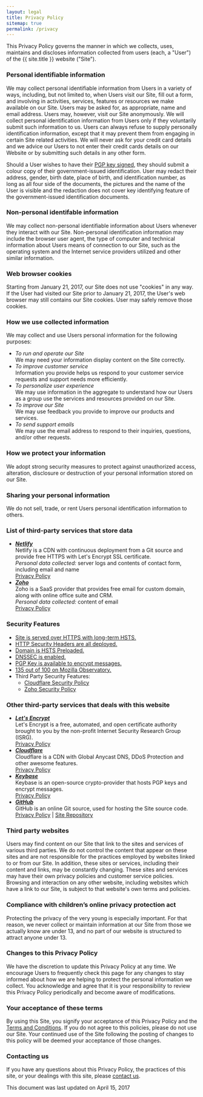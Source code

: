 ```yaml
---
layout: legal
title: Privacy Policy
sitemap: true
permalink: /privacy
---
```

<p>This Privacy Policy governs the manner in which we collects, uses, maintains and discloses information collected from users (each, a "User") of the {{ site.title }} website ("Site").</p>

<h3>Personal identifiable information</h3>
<p>We may collect personal identifiable information from Users in a variety of ways, including, but not limited to, when Users visit our Site, fill out a form, and involving in activities, services, features or resources we make available on our Site. Users may be asked for, as appropriate, name and email address. Users may, however, visit our Site anonymously. We will collect personal identification information from Users only if they voluntarily submit such information to us. Users can always refuse to supply personally identification information, except that it may prevent them from engaging in certain Site related activities. We will never ask for your credit card details and we advice our Users to not enter their credit cards details on our Website or by submitting such details in any other form.</p> 
<p>Should a User wishes to have their <a href="{{ site.url }}/pgp" target="_blank" rel="noopener noreferrer">PGP key signed</a>, they should submit a colour copy of their government-issued identification. User may redact their address, gender, birth date, place of birth, and identification number, as long as all four side of the documents, the pictures and the name of the User is visible and the redaction does not cover key identifying feature of the government-issued identification documents.</p>

<h3>Non-personal identifable information</h3>
<p>We may collect non-personal identifiable information about Users whenever they interact with our Site. Non-personal identification information may include the browser user agent, the type of computer and technical information about Users means of connection to our Site, such as the operating system and the Internet service providers utilized and other similar information.</p>

<h3>Web browser cookies</h3>
<p>Starting from January 21, 2017, our Site does not use "cookies" in any way. If the User had visited our Site prior to January 21, 2017, the User's web browser may still contains our Site cookies. User may safely remove those cookies.</p>

<h3>How we use collected information</h3>
<p>We may collect and use Users personal information for the following purposes:</p>
<ul>
  <li>
    <i>To run and operate our Site</i><br/>
    We may need your information display content on the Site correctly.
  </li>
  <li>
    <i>To improve customer service</i><br/>
    Information you provide helps us respond to your customer service requests and support needs more efficiently.
  </li>
  <li>
    <i>To personalize user experience</i><br/>
    We may use information in the aggregate to understand how our Users as a group use the services and resources provided on our Site.
  </li>
  <li>
    <i>To improve our Site</i><br/>
    We may use feedback you provide to improve our products and services.
  </li>
  <li>
    <i>To send support emails</i><br/>
    We may use the email address to respond to their inquiries, questions, and/or other requests. 
  </li>
</ul>

<h3>How we protect your information</h3>
<p>We adopt strong security measures to protect against unauthorized access, alteration, disclosure or destruction of your personal information stored on our Site.</p>

<h3>Sharing your personal information</h3>
<p>We do not sell, trade, or rent Users personal identification information to others.</p>

<h3>List of third-party services that store data</h3>
<p><ul>
	<li>
		<strong><i><a href="https://www.netlify.com" target="_blank" rel="noopener nofollow noreferrer">Netlify</a></i></strong><br/>
		Netlify is a CDN with continuous deployment from a Git source and provide free HTTPS with Let's Encrypt SSL certificate.<br/>
		<i>Personal data collected:</i> server logs and contents of contact form, including email and name<br/>
		<a href="https://www.netlify.com/privacy" target="_blank" rel="noopener nofollow noreferrer">Privacy Policy</a>
	</li>
	<li>
        <strong><i><a href="https://www.zoho.com" target="_blank" rel="noopener nofollow noreferrer">Zoho</a></i></strong><br/>
        Zoho is a SaaS provider that provides free email for custom domain, along with online office suite and CRM.<br/> 
        <i>Personal data collected:</i> content of email<br/>
        <a href="https://www.zoho.com/privacy.html" target="_blank" rel="noopener nofollow noreferrer">Privacy Policy</a>
    </li>
</ul></p>

<h3>Security Features</h3>
<p><ul>
	<li><a href="https://www.ssllabs.com/ssltest/analyze.html?d=tanto259.name" target="_blank" rel="noopener nofollow noreferrer">Site is served over HTTPS with long-term HSTS.</a></li>
	<li><a href="https://schd.io/p15" target="_blank" rel="noopener nofollow noreferrer">HTTP Security Headers are all deployed.</a></li>
	<li><a href="https://hstspreload.org/?domain=tanto259.name" target="_blank" rel="noopener nofollow noreferrer">Domain is HSTS Preloaded.</a></li>
	<li><a href="http://dnssec-debugger.verisignlabs.com/tanto259.name" target="_blank" rel="noopener nofollow noreferrer">DNSSEC is enabled.</a></li>
	<li><a href="https://tanto259.keybase.pub/publickey.html" target="_blank" rel="noopener nofollow noreferrer">PGP Key is available to encrypt messages.</a></li>
	<li><a href="https://observatory.mozilla.org/analyze.html?host=tanto259.name" target="_blank" rel="noopener nofollow noreferrer">135 out of 100 on Mozilla Observatory.</a></li>
	<li>Third Party Security Features:<br/><ul>
		<li><a href="https://www.cloudflare.com/security-policy/" target="_blank" rel="noopener nofollow noreferrer">Cloudflare Security Policy</a></li>
		<li><a href="https://www.zoho.com/security.html" target="_blank" rel="noopener nofollow noreferrer">Zoho Security Policy</a></li>
	</ul></li>
</ul></p>

<h3>Other third-party services that deals with this website</h3>
<p><ul>
	<li>
		<strong><i><a href="https://letsencrypt.org" target="_blank" rel="noopener nofollow noreferrer">Let's Encrypt</a></i></strong><br/>
		Let's Encrypt is a free, automated, and open certificate authority brought to you by the non-profit Internet Security Research Group (ISRG).<br/>
		<a href="https://letsencrypt.org/privacy/" target="_blank" rel="noopener nofollow noreferrer">Privacy Policy</a>
	</li>
	<li>
		<strong><i><a href="https://www.cloudflare.com" target="_blank" rel="noopener nofollow noreferrer">Cloudflare</a></i></strong><br/>
		Cloudflare is a CDN with Global Anycast DNS, DDoS Protection and other awesome features.<br/> 
		<a href="https://www.cloudflare.com/security-policy/" target="_blank" rel="noopener nofollow noreferrer">Privacy Policy</a>
	</li>
	<li> 
		<strong><i><a href="https://keybase.io" target="_blank" rel="noopener nofollow noreferrer">Keybase</a></i></strong><br> 
		Keybase is an open-source crypto-provider that hosts PGP keys and encrypt messages.<br/> 
		<a href="https://keybase.io/docs/privacypolicy" target="_blank" rel="noopener nofollow noreferrer">Privacy Policy</a>
	</li>
	<li>
		<strong><i><a href="https://github.com" target="_blank" rel="noopener nofollow noreferrer">GitHub</a></i></strong><br/>
		GitHub is an online Git source, used for hosting the Site source code.<br/>
		<a href="https://github.com/site/privacy" target="_blank" rel="noopener nofollow noreferrer">Privacy Policy</a> | <a href="https://github.com/tanto259/tanto259.github.io" target="_blank" rel="noopener nofollow noreferrer">Site Repository</a>
	</li>
</ul></p>

<h3>Third party websites</h3>
<p>Users may find content on our Site that link to the sites and services of various third parties. We do not control the content that appear on these sites and are not responsible for the practices employed by websites linked to or from our Site. In addition, these sites or services, including their content and links, may be constantly changing. These sites and services may have their own privacy policies and customer service policies. Browsing and interaction on any other website, including websites which have a link to our Site, is subject to that website's own terms and policies.</p>

<h3>Compliance with children’s online privacy protection act</h3>
<p>Protecting the privacy of the very young is especially important. For that reason, we never collect or maintain information at our Site from those we actually know are under 13, and no part of our website is structured to attract anyone under 13.</p>

<h3>Changes to this Privacy Policy</h3>
<p>We have the discretion to update this Privacy Policy at any time. We encourage Users to frequently check this page for any changes to stay informed about how we are helping to protect the personal information we collect. You acknowledge and agree that it is your responsibility to review this Privacy Policy periodically and become aware of modifications.</p>

<h3>Your acceptance of these terms</h3>
<p>By using this Site, you signify your acceptance of this Privacy Policy and the <a href="{{ site.url }}/terms" target="_blank" rel="noopener noreferrer">Terms and Conditions</a>. If you do not agree to this policies, please do not use our Site. Your continued use of the Site following the posting of changes to this policy will be deemed your acceptance of those changes.</p>

<h3>Contacting us</h3>
<p>If you have any questions about this Privacy Policy, the practices of this site, or your dealings with this site, please <a href="{{ site.url }}/contact" rel="noopener noreferrer">contact us</a>.</p>

<p>This document was last updated on April 15, 2017</p>